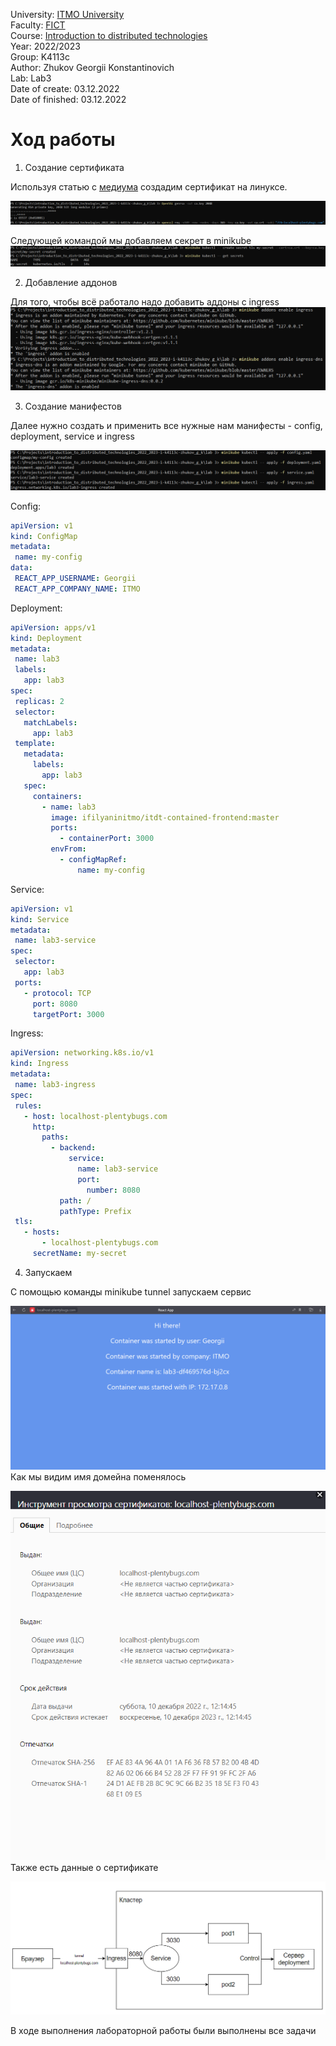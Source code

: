 University: [ITMO University](https://itmo.ru/ru/)  
Faculty: [FICT](https://fict.itmo.ru)  
Course: [Introduction to distributed technologies](https://github.com/itmo-ict-faculty/introduction-to-distributed-technologies)  
Year: 2022/2023  
Group: K4113c  
Author: Zhukov Georgii Konstantinovich  
Lab: Lab3    
Date of create: 03.12.2022  
Date of finished: 03.12.2022  

# Ход работы
1) Создание сертификата  

Используя статью с [медиума](https://medium.com/avmconsulting-blog/how-to-secure-applications-on-kubernetes-ssl-tls-certificates-8f7f5751d788) создадим сертификат на линуксе.

 ![get-cert.png](screenshots/get-cert.png)  
 
 Следующей командой мы добавляем секрет в minikube
 ![create-secret.png](screenshots/create-secret.png)  
 
 2) Добавление аддонов  
 
 Для того, чтобы всё работало надо добавить аддоны с ingress  
 ![addon.png](screenshots/addon.png)
 
 3) Создание манифестов  
 
 Далее нужно создать и применить все нужные нам манифесты - config, deployment, service и ingress

![apply-configs.png](screenshots/apply-configs.png)  
 
Config:  
 ```yaml
apiVersion: v1
kind: ConfigMap
metadata:
  name: my-config
data:
  REACT_APP_USERNAME: Georgii
  REACT_APP_COMPANY_NAME: ITMO
```  

Deployment:  
 ```yaml
apiVersion: apps/v1
kind: Deployment
metadata:
  name: lab3
  labels:
    app: lab3
spec:
  replicas: 2
  selector:
    matchLabels:
      app: lab3
  template:
    metadata:
      labels:
        app: lab3
    spec:
      containers:
        - name: lab3
          image: ifilyaninitmo/itdt-contained-frontend:master
          ports:
            - containerPort: 3000
          envFrom:
            - configMapRef:
                name: my-config
```  

Service:  
 ```yaml
apiVersion: v1
kind: Service
metadata:
  name: lab3-service
spec:
  selector:
    app: lab3
  ports:
    - protocol: TCP
      port: 8080
      targetPort: 3000
```  

Ingress:  
 ```yaml
apiVersion: networking.k8s.io/v1
kind: Ingress
metadata:
  name: lab3-ingress
spec:
  rules:
    - host: localhost-plentybugs.com
      http:
        paths:
          - backend:
              service:
                name: lab3-service
                port:
                  number: 8080
            path: /
            pathType: Prefix
  tls:
    - hosts:
        - localhost-plentybugs.com
      secretName: my-secret
```  

4) Запускаем  

С помощью команды minikube tunnel запускаем сервис  

![main-page.png](screenshots/main-page.png)  
Как мы видим имя домейна поменялось  

![certificate.png](screenshots/certificate.png)  
Также есть данные о сертификате  

![scheme.png](screenshots/scheme.png)

В ходе выполнения лабораторной работы были выполнены все задачи

